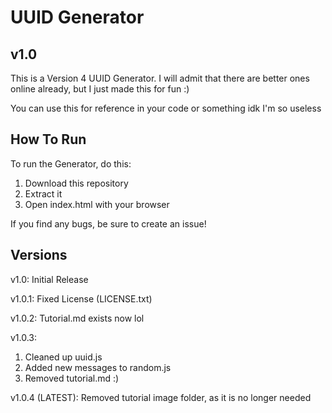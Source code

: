 # UUID Generator
## v1.0
This is a Version 4 UUID Generator. I will admit that there are better ones online already, but I just made this for fun :)

You can use this for reference in your code or something idk I'm so useless

## How To Run
To run the Generator, do this:

1. Download this repository
2. Extract it
3. Open index.html with your browser

If you find any bugs, be sure to create an issue!

## Versions
v1.0: Initial Release

v1.0.1: Fixed License (LICENSE.txt)

v1.0.2: Tutorial.md exists now lol

v1.0.3:

1. Cleaned up uuid.js
2. Added new messages to random.js
3. Removed tutorial.md :)

v1.0.4 (LATEST): Removed tutorial image folder, as it is no longer needed